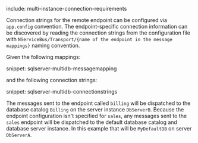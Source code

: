 include: multi-instance-connection-requirements

Connection strings for the remote endpoint can be configured via `app.config` convention. The endpoint-specific connection information can be discovered by reading the connection strings from the configuration file with `NServiceBus/Transport/{name of the endpoint in the message mappings}` naming convention.

Given the following mappings:

snippet: sqlserver-multidb-messagemapping

and the following connection strings:

snippet: sqlserver-multidb-connectionstrings

The messages sent to the endpoint called `billing` will be dispatched to the database catalog `Billing` on the server instance `DbServerB`. Because the endpoint configuration isn't specified for `sales`, any messages sent to the `sales` endpoint will be dispatched to the default database catalog and database server instance. In this example that will be `MyDefaultDB` on server `DbServerA`.